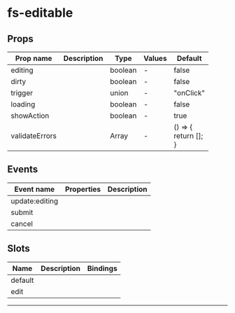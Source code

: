 # fs-editable

## Props

| Prop name      | Description | Type    | Values | Default                          |
| -------------- | ----------- | ------- | ------ | -------------------------------- |
| editing        |             | boolean | -      | false                            |
| dirty          |             | boolean | -      | false                            |
| trigger        |             | union   | -      | "onClick"                        |
| loading        |             | boolean | -      | false                            |
| showAction     |             | boolean | -      | true                             |
| validateErrors |             | Array   | -      | () =&gt; {<br/> return [];<br/>} |

## Events

| Event name     | Properties | Description |
| -------------- | ---------- | ----------- |
| update:editing |            |
| submit         |            |
| cancel         |            |

## Slots

| Name    | Description | Bindings |
| ------- | ----------- | -------- |
| default |             |          |
| edit    |             |          |

---
